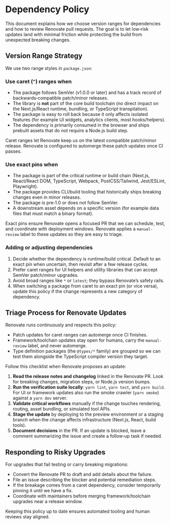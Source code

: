 # Dependency Policy

This document explains how we choose version ranges for dependencies and how to review
Renovate pull requests. The goal is to let low‑risk updates land with minimal friction
while protecting the build from unexpected breaking changes.

## Version Range Strategy

We use two range styles in `package.json`:

### Use caret (`^`) ranges when

- The package follows SemVer (v1.0.0 or later) and has a track record of backwards‑compatible
  patch/minor releases.
- The library is **not** part of the core build toolchain (no direct impact on
  the Next.js/React runtime, bundling, or TypeScript transpilation).
- The package is easy to roll back because it only affects isolated features
  (for example UI widgets, analytics clients, most hooks/helpers).
- The dependency is primarily consumed in the browser and ships prebuilt assets
  that do not require a Node.js build step.

Caret ranges let Renovate keep us on the latest compatible patch/minor release.
Renovate is configured to automerge these patch updates once CI passes.

### Use exact pins when

- The package is part of the critical runtime or build chain (Next.js,
  React/React DOM, TypeScript, Webpack, PostCSS/Tailwind, Jest/ESLint, Playwright).
- The package provides CLI/build tooling that historically ships breaking changes
  even in minor releases.
- The package is pre‑1.0 or does not follow SemVer.
- A downstream asset depends on a specific version (for example data files that
  must match a binary format).

Exact pins ensure Renovate opens a focused PR that we can schedule, test, and
coordinate with deployment windows. Renovate applies a `manual-review` label to
these updates so they are easy to triage.

### Adding or adjusting dependencies

1. Decide whether the dependency is runtime/build critical. Default to an exact
   pin when uncertain, then revisit after a few release cycles.
2. Prefer caret ranges for UI helpers and utility libraries that can accept
   SemVer patch/minor upgrades.
3. Avoid broad ranges like `*` or `latest`; they bypass Renovate’s safety rails.
4. When switching a package from caret to an exact pin (or vice versa), update
   this policy if the change represents a new category of dependency.

## Triage Process for Renovate Updates

Renovate runs continuously and respects this policy:

- Patch updates for caret ranges can automerge once CI finishes.
- Framework/toolchain updates stay open for humans, carry the `manual-review`
  label, and never automerge.
- Type definition packages (the `@types/*` family) are grouped so we can test
  them alongside the TypeScript compiler version they target.

Follow this checklist when Renovate proposes an update:

1. **Read the release notes and changelog** linked in the Renovate PR. Look for
   breaking changes, migration steps, or Node.js version bumps.
2. **Run the verification suite locally**: `yarn lint`, `yarn test`, and
   `yarn build`. For UI or framework updates also run the smoke crawler
   (`yarn smoke`) against a `yarn dev` server.
3. **Validate critical workflows** manually if the change touches rendering,
   routing, asset bundling, or simulated tool APIs.
4. **Stage the update** by deploying to the preview environment or a staging
   branch when the change affects infrastructure (Next.js, React, build tools).
5. **Document decisions** in the PR. If an update is blocked, leave a comment
   summarizing the issue and create a follow‑up task if needed.

## Responding to Risky Upgrades

For upgrades that fail testing or carry breaking migrations:

- Convert the Renovate PR to draft and add details about the failure.
- File an issue describing the blocker and potential remediation steps.
- If the breakage comes from a caret dependency, consider temporarily pinning it
  until we have a fix.
- Coordinate with maintainers before merging framework/toolchain upgrades near a
  release window.

Keeping this policy up to date ensures automated tooling and human reviews stay
aligned.

